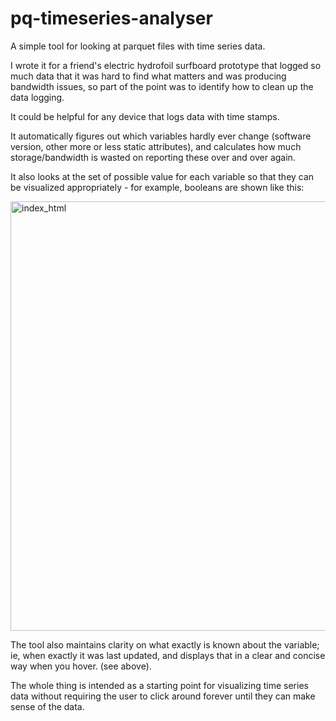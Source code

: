 # pq-timeseries-analyser

A simple tool for looking at parquet files with time series data. 

I wrote it for a friend's electric hydrofoil surfboard prototype that logged so much data that it was hard to find what matters and was producing bandwidth issues, so part of the point was to identify how to clean up the data logging. 

It could be helpful for any device that logs data with time stamps. 

It automatically figures out which variables hardly ever change (software version, other more or less static attributes), and calculates how much storage/bandwidth is wasted on reporting these over and over again. 

It also looks at the set of possible value for each variable so that they can be visualized appropriately - for example, booleans are shown like this:

<img width="687" alt="index_html" src="https://user-images.githubusercontent.com/84516/206877437-167b02dc-a5f4-42b8-9d91-3630cbf4530e.png">

The tool also maintains clarity on what exactly is known about the variable; ie, when exactly it was last updated, and displays that in a clear and concise way when you hover. (see above).

The whole thing is intended as a starting point for visualizing time series data without requiring the user to click around forever until they can make sense of the data. 
